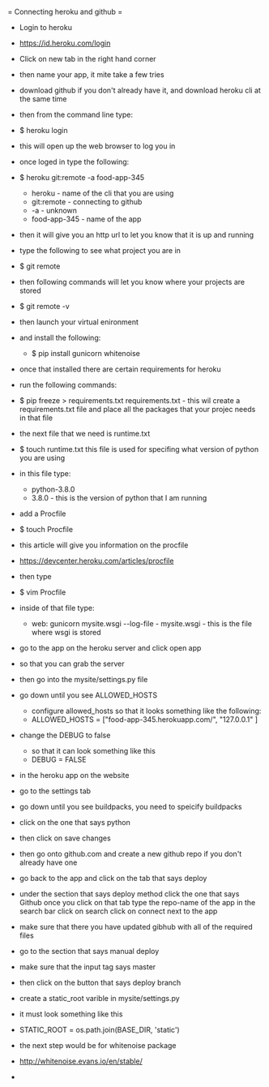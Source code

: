 
= Connecting heroku and github =
* Login to heroku
* https://id.heroku.com/login
* Click on new tab in the right hand corner
* then name your app, it mite take a few tries
* download github if you don't already have it, and download heroku cli at the same time
* then from the command line type: 
* $ heroku login
* this will open up the web browser to log you in
* once loged in type the following:
* $ heroku git:remote -a food-app-345
	- heroku - name of the cli that you are using
	- git:remote - connecting to github
	- -a - unknown
	- food-app-345 - name of the app
* then it will give you an http url to let you know that it is up and running
* type the following to see what project you are in
* $ git remote
* then following commands will let you know where your projects are stored
* $ git remote -v
* then launch your virtual enironment
* and install the following:
	* $ pip install gunicorn whitenoise
* once that installed there are certain requirements for heroku
* run the following commands:
* $ pip freeze > requirements.txt 
  requirements.txt - this wil create a requirements.txt file 
  and place all the packages that your projec needs in that file
* the next file that we need is runtime.txt
* $ touch runtime.txt 
  this file is used for specifing what version of python you are using 
* in this file type:
	* python-3.8.0
	* 3.8.0 - this is the version of python that I am running
* add a Procfile
* $ touch Procfile
* this article will give you information on the procfile
* https://devcenter.heroku.com/articles/procfile
* then type 
* $ vim Procfile
* inside of that file type:
	* web: gunicorn mysite.wsgi --log-file - 
	  mysite.wsgi - this is the file where wsgi is stored
* go to the app on the heroku server and click open app
* so that you can grab the server
* then go into the mysite/settings.py file
* go down until you see ALLOWED_HOSTS
	* configure allowed_hosts so that it looks something like the following:
	* ALLOWED_HOSTS = ["food-app-345.herokuapp.com/", "127.0.0.1" ]
* change the DEBUG to false
	* so that it can look something like this
	* DEBUG = FALSE
* in the heroku app on the website
* go to the settings tab
* go down until you see buildpacks, you need to speicify buildpacks
* click on the one that says python
* then click on save changes
* then go onto github.com and create a new github repo if you don't already have one
* go back to the app and click on the tab that says deploy
* under the section that says deploy method 
  click the one that says Github
  once you click on that tab type the repo-name of the app in the search bar
  click on search 
  click on connect next to the app
* make sure that there you have updated gibhub with all of the required files
* go to the section that says manual deploy
* make sure that the input tag says master
* then click on the button that says deploy branch
* create a static_root varible in mysite/settings.py
* it must look something like this
* STATIC_ROOT = os.path.join(BASE_DIR, 'static')
* the next step would be for whitenoise package
* http://whitenoise.evans.io/en/stable/

* 
